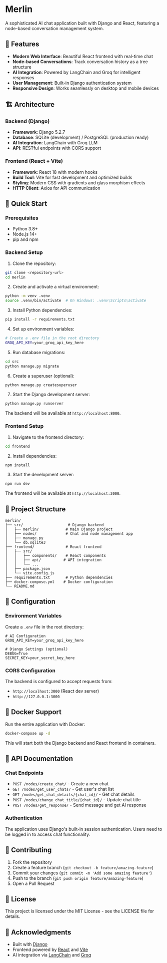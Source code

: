 # Merlin

A sophisticated AI chat application built with Django and React, featuring a node-based conversation management system.

## 🌟 Features

- **Modern Web Interface**: Beautiful React frontend with real-time chat
- **Node-based Conversations**: Track conversation history as a tree structure
- **AI Integration**: Powered by LangChain and Groq for intelligent responses
- **User Management**: Built-in Django authentication system
- **Responsive Design**: Works seamlessly on desktop and mobile devices

## 🏗️ Architecture

### Backend (Django)
- **Framework**: Django 5.2.7
- **Database**: SQLite (development) / PostgreSQL (production ready)
- **AI Integration**: LangChain with Groq LLM
- **API**: RESTful endpoints with CORS support

### Frontend (React + Vite)
- **Framework**: React 18 with modern hooks
- **Build Tool**: Vite for fast development and optimized builds
- **Styling**: Modern CSS with gradients and glass morphism effects
- **HTTP Client**: Axios for API communication

## 🚀 Quick Start

### Prerequisites
- Python 3.8+
- Node.js 14+
- pip and npm

### Backend Setup

1. Clone the repository:
```bash
git clone <repository-url>
cd merlin
```

2. Create and activate a virtual environment:
```bash
python -m venv .venv
source .venv/bin/activate  # On Windows: .venv\Scripts\activate
```

3. Install Python dependencies:
```bash
pip install -r requirements.txt
```

4. Set up environment variables:
```bash
# Create a .env file in the root directory
GROQ_API_KEY=your_groq_api_key_here
```

5. Run database migrations:
```bash
cd src
python manage.py migrate
```

6. Create a superuser (optional):
```bash
python manage.py createsuperuser
```

7. Start the Django development server:
```bash
python manage.py runserver
```

The backend will be available at `http://localhost:8000`.

### Frontend Setup

1. Navigate to the frontend directory:
```bash
cd frontend
```

2. Install dependencies:
```bash
npm install
```

3. Start the development server:
```bash
npm run dev
```

The frontend will be available at `http://localhost:3000`.

## 📁 Project Structure

```
merlin/
├── src/                    # Django backend
│   ├── merlin/            # Main Django project
│   ├── nodes/             # Chat and node management app
│   ├── manage.py
│   └── db.sqlite3
├── frontend/              # React frontend
│   ├── src/
│   │   ├── components/    # React components
│   │   ├── api/          # API integration
│   │   └── ...
│   ├── package.json
│   └── vite.config.js
├── requirements.txt       # Python dependencies
├── docker-compose.yml    # Docker configuration
└── README.md
```

## 🔧 Configuration

### Environment Variables

Create a `.env` file in the root directory:

```env
# AI Configuration
GROQ_API_KEY=your_groq_api_key_here

# Django Settings (optional)
DEBUG=True
SECRET_KEY=your_secret_key_here
```

### CORS Configuration

The backend is configured to accept requests from:
- `http://localhost:3000` (React dev server)
- `http://127.0.0.1:3000`

## 🐳 Docker Support

Run the entire application with Docker:

```bash
docker-compose up -d
```

This will start both the Django backend and React frontend in containers.

## 📖 API Documentation

### Chat Endpoints

- `POST /nodes/create_chat/` - Create a new chat
- `GET /nodes/get_user_chats/` - Get user's chat list
- `GET /nodes/get_chat_details/{chat_id}/` - Get chat details
- `POST /nodes/change_chat_title/{chat_id}/` - Update chat title
- `POST /nodes/get_response/` - Send message and get AI response

### Authentication

The application uses Django's built-in session authentication. Users need to be logged in to access chat functionality.

## 🤝 Contributing

1. Fork the repository
2. Create a feature branch (`git checkout -b feature/amazing-feature`)
3. Commit your changes (`git commit -m 'Add some amazing feature'`)
4. Push to the branch (`git push origin feature/amazing-feature`)
5. Open a Pull Request

## 📄 License

This project is licensed under the MIT License - see the LICENSE file for details.

## 🙏 Acknowledgments

- Built with [Django](https://djangoproject.com/)
- Frontend powered by [React](https://react.dev/) and [Vite](https://vitejs.dev/)
- AI integration via [LangChain](https://langchain.com/) and [Groq](https://groq.com/)
